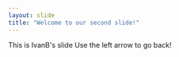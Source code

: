 ```yaml
---
layout: slide
title: "Welcome to our second slide!"
---
```

This is IvanB's slide
Use the left arrow to go back!